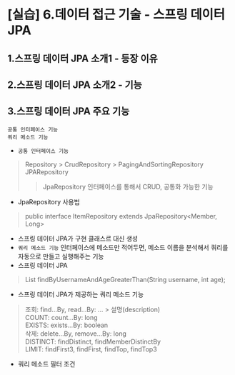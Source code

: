 # [실습] 6.데이터 접근 기술 - 스프링 데이터 JPA
## 1.스프링 데이터 JPA 소개1 - 등장 이유
## 2.스프링 데이터 JPA 소개2 - 기능
## 3.스프링 데이터 JPA 주요 기능
`공통 인터페이스 기능`  
`쿼리 메소드 기능`
- `공통 인터페이스 기능`
> Repository > CrudRepository > PagingAndSortingRepository  
JPARepository
>> JpaRepository 인터페이스를 통해서 CRUD, 공통화 가능한 기능
- JpaRepository 사용법
> public interface ItemRepository extends JpaRepository<Member, Long>
- 스프링 데이터 JPA가 구현 클래스르 대신 생성
- `쿼리 메소드 기능`
인터페이스에 메소드만 적어두면, 메소드 이름을 분석해서 쿼리를 자동으로 만들고 실행해주는 기능
- 스프링 데이터 JPA
> List<Member> findByUsernameAndAgeGreaterThan(String username, int age);
- 스프링 데이터 JPA가 제공하는 쿼리 메소드 기능
> 조회: find...By, read...By: ... > 설명(description)  
COUNT: count...By: long  
EXISTS: exists...By: boolean  
삭제: delete...By, remove...By: long  
DISTINCT: findDistinct, findMemberDistinctBy  
LIMIT: findFirst3, findFirst, findTop, findTop3
- 쿼리 메소드 필터 조건

